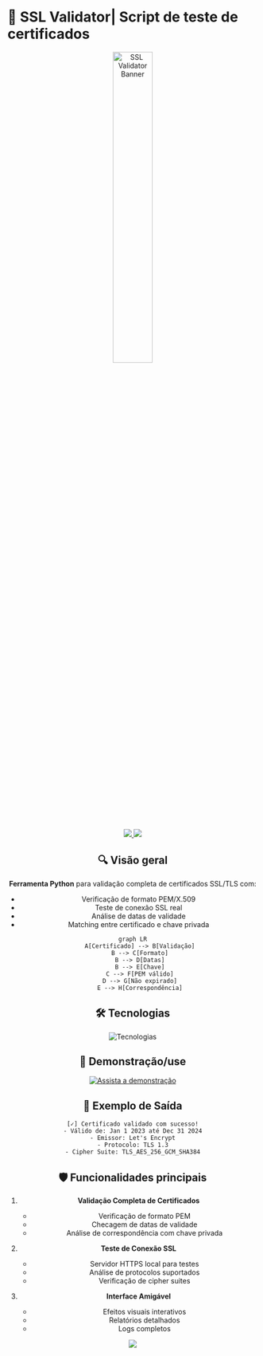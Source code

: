 # 🔐 SSL Validator| Script de teste de certificados

<div align="center">
  <img src="https://sdmntprsouthcentralus.oaiusercontent.com/files/00000000-23a8-61f7-90d3-47b4474d8581/raw?se=2025-04-26T02%3A05%3A31Z&sp=r&sv=2024-08-04&sr=b&scid=2a6d421f-a373-5553-b3e9-3d665a5d9e0f&skoid=fa7966e7-f8ea-483c-919a-13acfd61d696&sktid=a48cca56-e6da-484e-a814-9c849652bcb3&skt=2025-04-26T00%3A45%3A34Z&ske=2025-04-27T00%3A45%3A34Z&sks=b&skv=2024-08-04&sig=YPorJsTfM8uCPEmbU77wwwoZAVKgQdvajYcQ/HIeyBE%3D" width="40%" alt="SSL Validator Banner">
  
<div align="center">
  <a href="https://github.com/rafcsx/ssl-tester">
    <img src="https://img.shields.io/badge/Repositório-%23181717.svg?&style=for-the-badge&logo=github&logoColor=white"/>
  </a>
  <a href="https://pypi.org/project/ssl-tester-pro">
    <img src="https://img.shields.io/badge/PyPI-%233776AB.svg?&style=for-the-badge&logo=pypi&logoColor=white"/>
  </a>
</div>

## 🔍 Visão geral

**Ferramenta Python** para validação completa de certificados SSL/TLS com:

- Verificação de formato PEM/X.509
- Teste de conexão SSL real
- Análise de datas de validade
- Matching entre certificado e chave privada

```mermaid
graph LR
    A[Certificado] --> B[Validação]
    B --> C[Formato]
    B --> D[Datas]
    B --> E[Chave]
    C --> F[PEM válido]
    D --> G[Não expirado]
    E --> H[Correspondência]
```

## 🛠️ Tecnologias

<div align="center">
  <img src="https://skillicons.dev/icons?i=python,ssl,docker,bash,nginx,linux,vscode" alt="Tecnologias"/>
</div>

## 🎥 Demonstração/use

[![Assista a demonstração](https://img.youtube.com/vi/YT1utyOM4dM/0.jpg)](https://www.youtube.com/watch?v=YT1utyOM4dM)

## 📌 Exemplo de Saída

```
[✓] Certificado validado com sucesso!
- Válido de: Jan 1 2023 até Dec 31 2024
- Emissor: Let's Encrypt
- Protocolo: TLS 1.3
- Cipher Suite: TLS_AES_256_GCM_SHA384
```

## 🛡️ Funcionalidades principais

1. **Validação Completa de Certificados**
   - Verificação de formato PEM
   - Checagem de datas de validade
   - Análise de correspondência com chave privada

2. **Teste de Conexão SSL**
   - Servidor HTTPS local para testes
   - Análise de protocolos suportados
   - Verificação de cipher suites

3. **Interface Amigável**
   - Efeitos visuais interativos
   - Relatórios detalhados
   - Logs completos

<div align="center">
  <img src="https://komarev.com/ghpvc/?username=rafcsx&label=Acessos&style=flat-square&color=blue"/>
</div>
